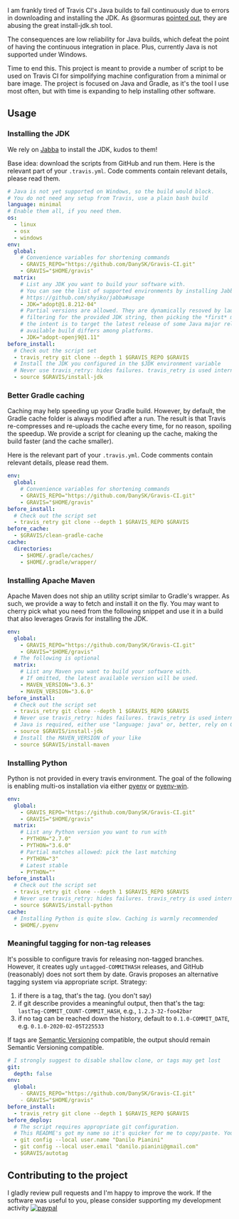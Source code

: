 I am frankly tired of Travis CI's Java builds to fail continuously due to errors in downloading and installing the JDK.
As @sormuras [pointed out](https://travis-ci.community/t/install-jdk-sh-failing-for-openjdk9-and-10/3998/19), they are abusing the great install-jdk.sh tool.

The consequences are low reliability for Java builds, which defeat the point of having the continuous integration in place. Plus, currently Java is not supported under Windows.

Time to end this.
This project is meant to provide a number of script to be used on Travis CI for simpolifying machine configuration from a minimal or bare image.
The project is focused on Java and Gradle, as it's the tool I use most often,
but with time is expanding to help installing other software.

## Usage

### Installing the JDK

We rely on [Jabba](https://github.com/shyiko/jabba) to install the JDK, kudos to them!

Base idea: download the scripts from GitHub and run them.
Here is the relevant part of your `.travis.yml`.
Code comments contain relevant details, please read them.

```yaml
# Java is not yet supported on Windows, so the build would block.
# You do not need any setup from Travis, use a plain bash build
language: minimal
# Enable them all, if you need them.
os:
  - linux
  - osx
  - windows
env:
  global:
    # Convenience variables for shortening commands
    - GRAVIS_REPO="https://github.com/DanySK/Gravis-CI.git"
    - GRAVIS="$HOME/gravis"
  matrix:
    # List any JDK you want to build your software with.
    # You can see the list of supported environments by installing Jabba and using ls-remote:
    # https://github.com/shyiko/jabba#usage
    - JDK="adopt@1.8.212-04"
    # Partial versions are allowed. They are dynamically resoved by launching jabba ls-remote,
    # filtering for the provided JDK string, then picking the *first* match. This is useful if
    # the intent is to target the latest release of some Java major release, or if the latest
    # available build differs among platforms.
    - JDK="adopt-openj9@1.11"
before_install:
  # Check out the script set
  - travis_retry git clone --depth 1 $GRAVIS_REPO $GRAVIS
  # Install the JDK you configured in the $JDK environment variable
  # Never use travis_retry: hides failures. travis_retry is used internally where possible.
  - source $GRAVIS/install-jdk
```

### Better Gradle caching

Caching may help speeding up your Gradle build.
However, by default, the Gradle cache folder is always modified after a run.
The result is that Travis re-compresses and re-uploads the cache every time,
for no reason, spoiling the speedup.
We provide a script for cleaning up the cache,
making the build faster (and the cache smaller).

Here is the relevant part of your `.travis.yml`.
Code comments contain relevant details, please read them.

``` yaml
env:
  global:
    # Convenience variables for shortening commands
    - GRAVIS_REPO="https://github.com/DanySK/Gravis-CI.git"
    - GRAVIS="$HOME/gravis"
before_install:
  # Check out the script set
  - travis_retry git clone --depth 1 $GRAVIS_REPO $GRAVIS
before_cache:
  - $GRAVIS/clean-gradle-cache
cache:
  directories:
    - $HOME/.gradle/caches/
    - $HOME/.gradle/wrapper/
```

### Installing Apache Maven

Apache Maven does not ship an utility script similar to Gradle's wrapper.
As such, we provide a way to fetch and install it on the fly.
You may want to cherry pick what you need from the following snippet and use it in a build that also leverages Gravis for installing the JDK.

```yaml
env:
  global:
    - GRAVIS_REPO="https://github.com/DanySK/Gravis-CI.git"
    - GRAVIS="$HOME/gravis"
  # The following is optional
  matrix:
    # List any Maven you want to build your software with.
    # If omitted, the latest available version will be used.
    - MAVEN_VERSION="3.6.3"
    - MAVEN_VERSION="3.6.0"
before_install:
  # Check out the script set
  - travis_retry git clone --depth 1 $GRAVIS_REPO $GRAVIS
  # Never use travis_retry: hides failures. travis_retry is used internally where possible.
  # Java is required, either use "language: java" or, better, rely on Gravis
  - source $GRAVIS/install-jdk
  # Install the MAVEN_VERSION of your like
  - source $GRAVIS/install-maven
```

### Installing Python

Python is not provided in every travis environment.
The goal of the following is enabling multi-os installation via either [pyenv](https://github.com/pyenv/pyenv) or [pyenv-win](https://github.com/pyenv-win/pyenv-win).

```yaml
env:
  global:
    - GRAVIS_REPO="https://github.com/DanySK/Gravis-CI.git"
    - GRAVIS="$HOME/gravis"
  matrix:
    # List any Python version you want to run with
    - PYTHON="2.7.0"
    - PYTHON="3.6.0"
    # Partial matches allowed: pick the last matching
    - PYTHON="3"
    # Latest stable
    - PYTHON=""
before_install:
  # Check out the script set
  - travis_retry git clone --depth 1 $GRAVIS_REPO $GRAVIS
  # Never use travis_retry: hides failures. travis_retry is used internally where possible.
  - source $GRAVIS/install-python
cache:
  # Installing Python is quite slow. Caching is warmly recommended
  - $HOME/.pyenv
```

### Meaningful tagging for non-tag releases

It's possible to configure travis for releasing non-tagged branches.
However, it creates ugly `untagged-COMMITHASH` releases, and GitHub (reasonably) does not sort them by date.
Gravis proposes an alternative tagging system via appropriate script.
Strategy:
1. if there is a tag, that's the tag. (you don't say)
2. if git describe provides a meaningful output, then that's the tag: `lastTag-COMMIT_COUNT-COMMIT_HASH`, e.g., `1.2.3-32-foo42bar`
3. if no tag can be reached down the history, default to `0.1.0-COMMIT_DATE`, e.g. `0.1.0-2020-02-05T225533`

If tags are [Semantic Versioning](https://semver.org/) compatible, the output should remain Semantic Versioning compatible.

```yaml
# I strongly suggest to disable shallow clone, or tags may get lost
git:
  depth: false
env:
  global:
    - GRAVIS_REPO="https://github.com/DanySK/Gravis-CI.git"
    - GRAVIS="$HOME/gravis"
before_install:
  - travis_retry git clone --depth 1 $GRAVIS_REPO $GRAVIS
before_deploy:
  # The script requires appropriate git configuration.
  # This README's got my name so it's quicker for me to copy/paste. You want to change it.
  - git config --local user.name "Danilo Pianini"
  - git config --local user.email "danilo.pianini@gmail.com"
  - $GRAVIS/autotag
```

## Contributing to the project

I gladly review pull requests and I'm happy to improve the work.
If the software was useful to you, please consider supporting my development activity
[![paypal](https://www.paypalobjects.com/en_US/i/btn/btn_donate_SM.gif)](https://www.paypal.com/cgi-bin/webscr?cmd=_donations&business=5P4DSZE5DV4H2&currency_code=EUR)
